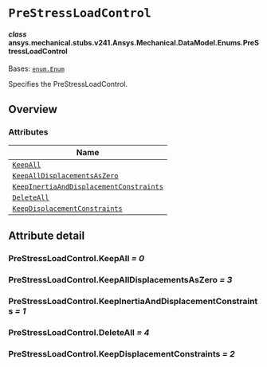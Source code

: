 # `PreStressLoadControl`



#### *class* ansys.mechanical.stubs.v241.Ansys.Mechanical.DataModel.Enums.PreStressLoadControl

Bases: [`enum.Enum`](https://docs.python.org/3/library/enum.html#enum.Enum)

Specifies the PreStressLoadControl.

<!-- !! processed by numpydoc !! -->

<a id="overview"></a>

## Overview

### Attributes

| Name |
| ------------------------------------------------------------------------------------------------------------------------------------------------------------------------------------ |
| [`KeepAll`](../../../../../v242/Ansys/Mechanical/DataModel/Enums/PreStressLoadControl.md#PreStressLoadControl.KeepAll) |
| [`KeepAllDisplacementsAsZero`](../../../../../v242/Ansys/Mechanical/DataModel/Enums/PreStressLoadControl.md#PreStressLoadControl.KeepAllDisplacementsAsZero) |
| [`KeepInertiaAndDisplacementConstraints`](../../../../../v242/Ansys/Mechanical/DataModel/Enums/PreStressLoadControl.md#PreStressLoadControl.KeepInertiaAndDisplacementConstraints) |
| [`DeleteAll`](../../../../../v242/Ansys/Mechanical/DataModel/Enums/PreStressLoadControl.md#PreStressLoadControl.DeleteAll) |
| [`KeepDisplacementConstraints`](../../../../../v242/Ansys/Mechanical/DataModel/Enums/PreStressLoadControl.md#PreStressLoadControl.KeepDisplacementConstraints) |

<a id="attribute-detail"></a>

## Attribute detail

<a id="PreStressLoadControl.KeepAll"></a>

### PreStressLoadControl.KeepAll *= 0*

<a id="PreStressLoadControl.KeepAllDisplacementsAsZero"></a>

### PreStressLoadControl.KeepAllDisplacementsAsZero *= 3*

<a id="PreStressLoadControl.KeepInertiaAndDisplacementConstraints"></a>

### PreStressLoadControl.KeepInertiaAndDisplacementConstraints *= 1*

<a id="PreStressLoadControl.DeleteAll"></a>

### PreStressLoadControl.DeleteAll *= 4*

<a id="PreStressLoadControl.KeepDisplacementConstraints"></a>

### PreStressLoadControl.KeepDisplacementConstraints *= 2*


